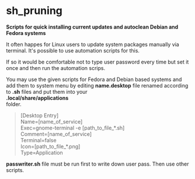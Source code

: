 # sh_pruning
<b>Scripts for quick installing current updates and autoclean Debian and Fedora systems</b>

It often happes for Linux users to update system packages manually via terminal. It's possible to use automation scripts for this.

If so it would be comfortable not to type user password every time but set it once and then run the automation scrips.

You may use the given scripts for Fedora and Debian based systems and add them to system menu by editing **name.desktop** file renamed according to **.sh** files and put them into your<br />**.local/share/applications**<br />folder.

><p>[Desktop Entry]<br />
>Name=[name_of_service]<br />
>Exec=gnome-terminal -e [path_to_file_*.sh]<br />
>Comment=[name_of_service]<br />
>Terminal=false<br />
>Icon=[path_to_file_*.png]<br />
>Type=Application</p>


**passwriter.sh** file must be run first to write down user pass. Then use other scripts.
